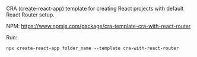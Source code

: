 CRA (create-react-app) template for creating React projects with default React Router setup.

NPM: https://www.npmjs.com/package/cra-template-cra-with-react-router

Run:

`npx create-react-app folder_name --template cra-with-react-router`
